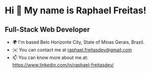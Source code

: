 Hi 👋 My name is Raphael Freitas!
=================================

Full-Stack Web Developer
------------------------

* 🌍  I'm based Belo Horizonte City, State of Minas Gerais, Brazil.
* ✉️  You can contact me at [raphael.freitasdev@gmail.com](mailto:raphael.freitasdev@gmail.com)
* 📫  You can know more about me at: https://www.linkedin.com/in/raphael-freitasdev/

<!--
**RSFreitas1991/RSFreitas1991** is a ✨ _special_ ✨ repository because its `README.md` (this file) appears on your GitHub profile.

Here are some ideas to get you started:

- 🔭 I’m currently working on ...
- 🌱 I’m currently learning ...
- 👯 I’m looking to collaborate on ...
- 🤔 I’m looking for help with ...
- 💬 Ask me about ...
- 📫 How to reach me: ...
- 😄 Pronouns: ...
- ⚡ Fun fact: ...
-->
